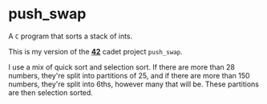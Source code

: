 # push_swap
A `C` program that sorts a stack of ints.

This is my version of the **[42](https://www.42.us.org/)** cadet project `push_swap`.

I use a mix of quick sort and selection sort. If there are more than 28 numbers, they're split into partitions of 25, and if there are more than 150 numbers, they're split into 6ths, however many that will be. These partitions are then selection sorted.
